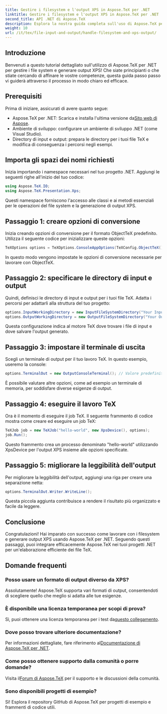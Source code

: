 ```yaml
---
title: Gestire i filesystem e l'output XPS in Aspose.TeX per .NET
linktitle: Gestire i filesystem e l'output XPS in Aspose.TeX per .NET
second_title: API .NET di Aspose.TeX
description: Esplora la nostra guida completa sull'uso di Aspose.TeX per .NET per gestire i file system e generare output XPS. Questo tutorial passo dopo passo copre tutto, dalla configurazione del tuo ambiente all'esecuzione di un job TeX.
weight: 10
url: /it/tex/file-input-and-output/handle-filesystem-and-xps-output/
---
```

## Introduzione

Benvenuti a questo tutorial dettagliato sull'utilizzo di Aspose.TeX per .NET per gestire i file system e generare output XPS! Che siate principianti o che stiate cercando di affinare le vostre competenze, questa guida passo passo vi guiderà attraverso il processo in modo chiaro ed efficace.

## Prerequisiti

Prima di iniziare, assicurati di avere quanto segue:

-  Aspose.TeX per .NET: Scarica e installa l'ultima versione da[Sito web di Aspose](https://releases.aspose.com/tex/net/).
- Ambiente di sviluppo: configurare un ambiente di sviluppo .NET (come Visual Studio).
- Directory di input e output: prepara le directory per i tuoi file TeX e modifica di conseguenza i percorsi negli esempi.

## Importa gli spazi dei nomi richiesti

Inizia importando i namespace necessari nel tuo progetto .NET. Aggiungi le seguenti righe all'inizio del tuo codice:

```csharp
using Aspose.TeX.IO;
using Aspose.TeX.Presentation.Xps;
```

Questi namespace forniscono l'accesso alle classi e ai metodi essenziali per le operazioni del file system e la generazione di output XPS.

## Passaggio 1: creare opzioni di conversione

Inizia creando opzioni di conversione per il formato ObjectTeX predefinito. Utilizza il seguente codice per inizializzare queste opzioni:

```csharp
TeXOptions options = TeXOptions.ConsoleAppOptions(TeXConfig.ObjectTeX());
```

In questo modo vengono impostate le opzioni di conversione necessarie per lavorare con ObjectTeX.

## Passaggio 2: specificare le directory di input e output

Quindi, definisci le directory di input e output per i tuoi file TeX. Adatta i percorsi per adattarli alla struttura del tuo progetto:

```csharp
options.InputWorkingDirectory = new InputFileSystemDirectory("Your Input Directory");
options.OutputWorkingDirectory = new OutputFileSystemDirectory("Your Output Directory");
```

Questa configurazione indica al motore TeX dove trovare i file di input e dove salvare l'output generato.

## Passaggio 3: impostare il terminale di uscita

Scegli un terminale di output per il tuo lavoro TeX. In questo esempio, useremo la console:

```csharp
options.TerminalOut = new OutputConsoleTerminal(); // Valore predefinito. Assegnazione arbitraria.
```

È possibile valutare altre opzioni, come ad esempio un terminale di memoria, per soddisfare diverse esigenze di output.

## Passaggio 4: eseguire il lavoro TeX

Ora è il momento di eseguire il job TeX. Il seguente frammento di codice mostra come creare ed eseguire un job TeX:

```csharp
TeXJob job = new TeXJob("hello-world", new XpsDevice(), options);
job.Run();
```

Questo frammento crea un processo denominato "hello-world" utilizzando XpsDevice per l'output XPS insieme alle opzioni specificate.

## Passaggio 5: migliorare la leggibilità dell'output

Per migliorare la leggibilità dell'output, aggiungi una riga per creare una separazione netta:

```csharp
options.TerminalOut.Writer.WriteLine();
```

Questa piccola aggiunta contribuisce a rendere il risultato più organizzato e facile da leggere.

## Conclusione

Congratulazioni! Hai imparato con successo come lavorare con i filesystem e generare output XPS usando Aspose.TeX per .NET. Seguendo questi passaggi, puoi integrare efficacemente Aspose.TeX nei tuoi progetti .NET per un'elaborazione efficiente dei file TeX.

## Domande frequenti

### Posso usare un formato di output diverso da XPS?

Assolutamente! Aspose.TeX supporta vari formati di output, consentendoti di scegliere quello che meglio si adatta alle tue esigenze.

### È disponibile una licenza temporanea per scopi di prova?

 Sì, puoi ottenere una licenza temporanea per i test da[questo collegamento](https://purchase.conholdate.com/temporary-license/).

### Dove posso trovare ulteriore documentazione?

 Per informazioni dettagliate, fare riferimento al[Documentazione di Aspose.TeX per .NET](https://reference.aspose.com/tex/net/).

### Come posso ottenere supporto dalla comunità o porre domande?

 Visita il[Forum di Aspose.TeX](https://forum.aspose.com/c/tex/47) per il supporto e le discussioni della comunità.

### Sono disponibili progetti di esempio?

Sì! Esplora il repository GitHub di Aspose.TeX per progetti di esempio e frammenti di codice utili.
